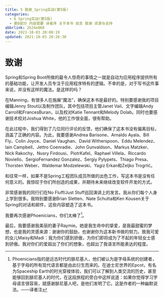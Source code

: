 ```yaml
---
title: 5 致谢_Spring实战(第5版)
categories: 
  - 6 Spring实战(第5版)
  - 第0部分 内容提要 译者序 关于本书 前言 致谢 资源与支持
abbrlink: 2b24e068
date: 2021-10-03 20:00:19
updated: 2021-10-03 20:28:30
---
```

# 致谢
Spring和Spring Boot所做的最令人惊奇的事情之一就是自动为应用程序提供所有的基础功能，让开发人员专注于应用程序特有的逻辑。不幸的是，对于写书这件事来说，并没有这样的魔法。是这样的吗？

在Manning，有很多人在施展“魔法”，确保这本书是最好的。特别要感谢我的项目编辑Jenny Stout以及制作团队，其中包括项目主管Janet Vail、文字编辑Andy Carroll和FrancesBuran，以及校对Katie Tennant和Melody Dolab。同时也要感谢技术校对Joshua White，他的工作很全面，很有帮助。

在此过程中，我们得到了几位同行评论的反馈，他们确保了这本书没有偏离目标，涵盖了正确的内容。为此，我要感谢Andrea Barisone、Arnaldo Ayala、Bill Fly、Colin Joyce、Daniel Vaughan、David Witherspoon、Eddu Melendez、Iain Campbell、Jettro Coenradie、John Gunvaldson、Markus Matzker、Nick Rakochy、Nusry Firdousi、PiotrKafel、Raphael Villela、Riccardo Noviello、SergioFernandez Gonzalez、Sergiy Pylypets、Thiago Presa、Thorsten Weber、Waldemar Modzelewski、Yagiz Erkan和Zeljko Trogrlić。

和往常一样，如果不是Spring工程团队成员所做的出色工作，写这本书是没有任何意义的。我惊叹于你们所创造的成果，并期待未来继续改变软件开发的方式。

非常感谢我的同行们在No Fluff/Just Stuff巡回演讲上的发言。我从你们每个人身上学到很多。我特别要感谢Brian Sletten、Nate Schutta和Ken Kousen关于Spring的对话和邮件，这些内容塑造了这本书。

我要再次感谢Phoenicians，你们太棒了[^1]。

最后，我要感谢我美丽的妻子Raymie。她是我生命中的挚爱，是我最甜蜜的梦想，也是我的灵感来源：谢谢你的鼓励，也谢谢你为这本新书做的努力。致我可爱的女儿Maisy和Madi：我为你们感到骄傲，为你们即将成为了不起的年轻女士感到骄傲。我对你们的爱超出了你们的想象，也超出了我语言所能表达的程度。

[^1]:Phoenicians指的是远古时代的腓尼基人，他们被认为是字母系统的创建者，基于字母的所有现代语言都是由此衍生而来的。在迪士尼世界的Epcot，有名为Spaceship Earth的时光穿梭体验，我们可以了解到人类交流的历史，甚至能够回到腓尼基人的时代，在这段旅程的旁白中这样说道：如果你觉得学习字母语言很容易，就感谢腓尼基人吧，是他们发明了它。这是作者的一种幽默说法。——译者注
